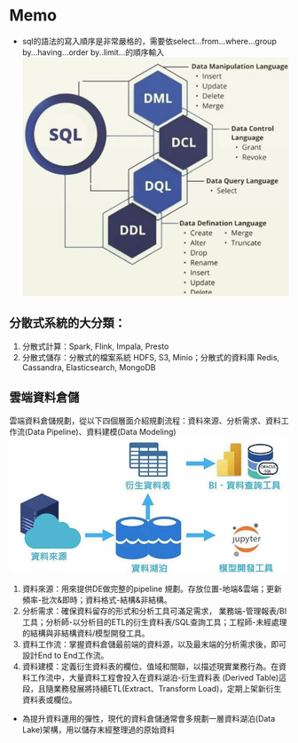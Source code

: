 



# Memo      

* sql的語法的寫入順序是非常嚴格的，需要依select...from...where…group by…having…order by..limit...的順序輸入
![](.\images\image4.jpg)        

## 分散式系統的大分類：
1. 分散式計算：Spark, Flink, Impala, Presto
2. 分散式儲存：分散式的檔案系統 HDFS, S3, Minio；分散式的資料庫 Redis, Cassandra, Elasticsearch, MongoDB


## 雲端資料倉儲      
雲端資料倉儲規劃，從以下四個層面介紹規劃流程：資料來源、分析需求、資料工作流(Data Pipeline)、資料建模(Data Modeling)
![](.\images\image3.jpg)        
1. 資料來源：用來提供DE做完整的pipeline 規劃。存放位置-地端&雲端；更新頻率-批次&即時；資料格式-結構&非結構。
2. 分析需求：確保資料留存的形式和分析工具可滿足需求， 業務端-管理報表/BI 工具；分析師-以分析目的ETL的衍生資料表/SQL查詢工具；工程師-未經處理的結構與非結構資料/模型開發工具。
3. 資料工作流：掌握資料倉儲最前端的資料源，以及最末端的分析需求後，即可設計End to End工作流。
4. 資料建模：定義衍生資料表的欄位、值域和關聯，以描述現實業務行為。在資料工作流中，大量資料工程會投入在資料湖泊-衍生資料表 (Derived Table)這段，且隨業務發展將持續ETL(Extract、Transform Load)，定期上架新衍生資料表或欄位。

* 為提升資料運用的彈性，現代的資料倉儲通常會多規劃一層資料湖泊(Data Lake)架構，用以儲存末經整理過的原始資料



